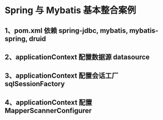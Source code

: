 # Spring 与 Mybatis 基本整合案例

## 1、pom.xml 依赖 spring-jdbc, mybatis, mybatis-spring, druid

## 2、applicationContext 配置数据源 datasource

## 3、applicationContext 配置会话工厂 sqlSessionFactory

## 4、applicationContext 配置 MapperScannerConfigurer




